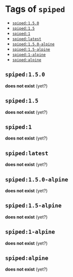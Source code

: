 <!-- THIS FILE IS GENERATED VIA '.template-helpers/generate-tag-details.pl' -->

# Tags of `spiped`

-	[`spiped:1.5.0`](#spiped150)
-	[`spiped:1.5`](#spiped15)
-	[`spiped:1`](#spiped1)
-	[`spiped:latest`](#spipedlatest)
-	[`spiped:1.5.0-alpine`](#spiped150-alpine)
-	[`spiped:1.5-alpine`](#spiped15-alpine)
-	[`spiped:1-alpine`](#spiped1-alpine)
-	[`spiped:alpine`](#spipedalpine)

## `spiped:1.5.0`

**does not exist** (yet?)

## `spiped:1.5`

**does not exist** (yet?)

## `spiped:1`

**does not exist** (yet?)

## `spiped:latest`

**does not exist** (yet?)

## `spiped:1.5.0-alpine`

**does not exist** (yet?)

## `spiped:1.5-alpine`

**does not exist** (yet?)

## `spiped:1-alpine`

**does not exist** (yet?)

## `spiped:alpine`

**does not exist** (yet?)
